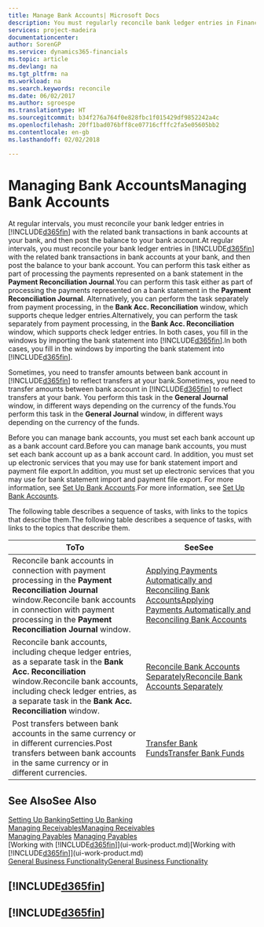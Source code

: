 ```yaml
---
title: Manage Bank Accounts| Microsoft Docs
description: You must regularly reconcile bank ledger entries in Financials with the related bank transactions in your bank accounts.
services: project-madeira
documentationcenter: 
author: SorenGP
ms.service: dynamics365-financials
ms.topic: article
ms.devlang: na
ms.tgt_pltfrm: na
ms.workload: na
ms.search.keywords: reconcile
ms.date: 06/02/2017
ms.author: sgroespe
ms.translationtype: HT
ms.sourcegitcommit: b34f276a764f0e828fbc1f015429df9852242a4c
ms.openlocfilehash: 20ff1bad076bff8ce07716cfffc2fa5e05605bb2
ms.contentlocale: en-gb
ms.lasthandoff: 02/02/2018

---
```

# <a name="managing-bank-accounts"></a><span data-ttu-id="0c303-103">Managing Bank Accounts</span><span class="sxs-lookup"><span data-stu-id="0c303-103">Managing Bank Accounts</span></span>
<span data-ttu-id="0c303-104">At regular intervals, you must reconcile your bank ledger entries in [!INCLUDE[d365fin](includes/d365fin_md.md)] with the related bank transactions in bank accounts at your bank, and then post the balance to your bank account.</span><span class="sxs-lookup"><span data-stu-id="0c303-104">At regular intervals, you must reconcile your bank ledger entries in [!INCLUDE[d365fin](includes/d365fin_md.md)] with the related bank transactions in bank accounts at your bank, and then post the balance to your bank account.</span></span> <span data-ttu-id="0c303-105">You can perform this task either as part of processing the payments represented on a bank statement in the **Payment Reconciliation Journal**.</span><span class="sxs-lookup"><span data-stu-id="0c303-105">You can perform this task either as part of processing the payments represented on a bank statement in the **Payment Reconciliation Journal**.</span></span> <span data-ttu-id="0c303-106">Alternatively, you can perform the task separately from payment processing, in the **Bank Acc. Reconciliation** window, which supports cheque ledger entries.</span><span class="sxs-lookup"><span data-stu-id="0c303-106">Alternatively, you can perform the task separately from payment processing, in the **Bank Acc. Reconciliation** window, which supports check ledger entries.</span></span> <span data-ttu-id="0c303-107">In both cases, you fill in the windows by importing the bank statement into [!INCLUDE[d365fin](includes/d365fin_md.md)].</span><span class="sxs-lookup"><span data-stu-id="0c303-107">In both cases, you fill in the windows by importing the bank statement into [!INCLUDE[d365fin](includes/d365fin_md.md)].</span></span>

<span data-ttu-id="0c303-108">Sometimes, you need to transfer amounts between bank account in [!INCLUDE[d365fin](includes/d365fin_md.md)] to reflect transfers at your bank.</span><span class="sxs-lookup"><span data-stu-id="0c303-108">Sometimes, you need to transfer amounts between bank account in [!INCLUDE[d365fin](includes/d365fin_md.md)] to reflect transfers at your bank.</span></span> <span data-ttu-id="0c303-109">You perform this task in the **General Journal** window, in different ways depending on the currency of the funds.</span><span class="sxs-lookup"><span data-stu-id="0c303-109">You perform this task in the **General Journal** window, in different ways depending on the currency of the funds.</span></span>

<span data-ttu-id="0c303-110">Before you can manage bank accounts, you must set each bank account up as a bank account card.</span><span class="sxs-lookup"><span data-stu-id="0c303-110">Before you can manage bank accounts, you must set each bank account up as a bank account card.</span></span> <span data-ttu-id="0c303-111">In addition, you must set up electronic services that you may use for bank statement import and payment file export.</span><span class="sxs-lookup"><span data-stu-id="0c303-111">In addition, you must set up electronic services that you may use for bank statement import and payment file export.</span></span> <span data-ttu-id="0c303-112">For more information, see [Set Up Bank Accounts](bank-setup-banking.md).</span><span class="sxs-lookup"><span data-stu-id="0c303-112">For more information, see [Set Up Bank Accounts](bank-setup-banking.md).</span></span>

<span data-ttu-id="0c303-113">The following table describes a sequence of tasks, with links to the topics that describe them.</span><span class="sxs-lookup"><span data-stu-id="0c303-113">The following table describes a sequence of tasks, with links to the topics that describe them.</span></span>

| <span data-ttu-id="0c303-114">To</span><span class="sxs-lookup"><span data-stu-id="0c303-114">To</span></span> | <span data-ttu-id="0c303-115">See</span><span class="sxs-lookup"><span data-stu-id="0c303-115">See</span></span> |
| --- | --- |
| <span data-ttu-id="0c303-116">Reconcile bank accounts in connection with payment processing in the **Payment Reconciliation Journal** window.</span><span class="sxs-lookup"><span data-stu-id="0c303-116">Reconcile bank accounts in connection with payment processing in the **Payment Reconciliation Journal** window.</span></span> |[<span data-ttu-id="0c303-117">Applying Payments Automatically and Reconciling Bank Accounts</span><span class="sxs-lookup"><span data-stu-id="0c303-117">Applying Payments Automatically and Reconciling Bank Accounts</span></span>](receivables-apply-payments-auto-reconcile-bank-accounts.md) |
| <span data-ttu-id="0c303-118">Reconcile bank accounts, including cheque ledger entries, as a separate task in the **Bank Acc. Reconciliation** window.</span><span class="sxs-lookup"><span data-stu-id="0c303-118">Reconcile bank accounts, including check ledger entries, as a separate task in the **Bank Acc. Reconciliation** window.</span></span> |[<span data-ttu-id="0c303-119">Reconcile Bank Accounts Separately</span><span class="sxs-lookup"><span data-stu-id="0c303-119">Reconcile Bank Accounts Separately</span></span>](bank-how-reconcile-bank-accounts-separately.md) |
| <span data-ttu-id="0c303-120">Post transfers between bank accounts in the same currency or in different currencies.</span><span class="sxs-lookup"><span data-stu-id="0c303-120">Post transfers between bank accounts in the same currency or in different currencies.</span></span> |[<span data-ttu-id="0c303-121">Transfer Bank Funds</span><span class="sxs-lookup"><span data-stu-id="0c303-121">Transfer Bank Funds</span></span>](bank-how-transfer-bank-funds.md) |

## <a name="see-also"></a><span data-ttu-id="0c303-122">See Also</span><span class="sxs-lookup"><span data-stu-id="0c303-122">See Also</span></span>
[<span data-ttu-id="0c303-123">Setting Up Banking</span><span class="sxs-lookup"><span data-stu-id="0c303-123">Setting Up Banking</span></span>](bank-setup-banking.md)  
[<span data-ttu-id="0c303-124">Managing Receivables</span><span class="sxs-lookup"><span data-stu-id="0c303-124">Managing Receivables</span></span>](receivables-manage-receivables.md)  
<span data-ttu-id="0c303-125">[Managing Payables](payables-manage-payables.md)  </span><span class="sxs-lookup"><span data-stu-id="0c303-125">[Managing Payables](payables-manage-payables.md)  </span></span>  
<span data-ttu-id="0c303-126">[Working with [!INCLUDE[d365fin](includes/d365fin_md.md)]](ui-work-product.md)</span><span class="sxs-lookup"><span data-stu-id="0c303-126">[Working with [!INCLUDE[d365fin](includes/d365fin_md.md)]](ui-work-product.md)</span></span>  
[<span data-ttu-id="0c303-127">General Business Functionality</span><span class="sxs-lookup"><span data-stu-id="0c303-127">General Business Functionality</span></span>](ui-across-business-areas.md)  

## [!INCLUDE[d365fin](includes/free_trial_md.md)]  
## [!INCLUDE[d365fin](includes/training_link_md.md)]

